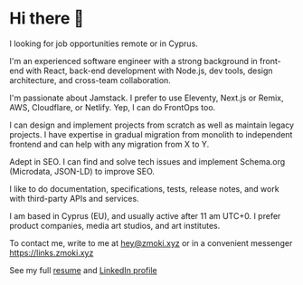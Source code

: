 # Hi there 👋

I looking for job opportunities remote or in Cyprus.

I'm an experienced software engineer with a strong background in front-end with React,
back-end development with Node.js, dev tools, design architecture, and cross-team collaboration.

I'm passionate about Jamstack. I prefer to use Eleventy, Next.js or Remix, AWS, Cloudflare,
or Netlify. Yep, I can do FrontOps too.

I can design and implement projects from scratch as well as maintain legacy projects.
I have expertise in gradual migration from monolith to independent frontend and can help
with any migration from X to Y.

Adept in SEO. I can find and solve tech issues and implement Schema.org (Microdata, JSON-LD)
to improve SEO.

I like to do documentation, specifications, tests, release notes, and work with third-party
APIs and services.

I am based in Cyprus (EU), and usually active after 11 am UTC+0. I prefer product companies,
media art studios, and art institutes.

To contact me, write to me at <hey@zmoki.xyz> or in a convenient
messenger <https://links.zmoki.xyz>

See my full [resume](https://resume.zmoki.xyz)
and [LinkedIn profile](https://www.linkedin.com/in/zaremakhalilova)
